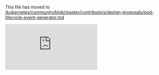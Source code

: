 This file has moved to [/kubernetes/community/blob/master/contributors/design-proposals/pod-lifecycle-event-generator.md](https://github.com/kubernetes/community/blob/master/contributors/design-proposals/pod-lifecycle-event-generator.md)


<!-- BEGIN MUNGE: GENERATED_ANALYTICS -->
[![Analytics](https://kubernetes-site.appspot.com/UA-36037335-10/GitHub/docs/proposals/pod-lifecycle-event-generator.md?pixel)]()
<!-- END MUNGE: GENERATED_ANALYTICS -->
